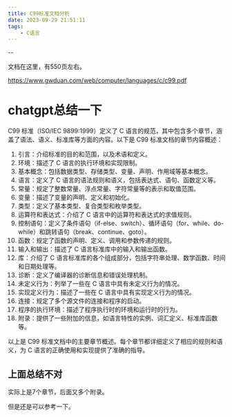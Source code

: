 ```yaml
---
title: C99标准文档分析
date: 2023-09-29 21:51:11
tags:
	- C语言
---
```


--

文档在这里，有550页左右。

https://www.gwduan.com/web/computer/languages/c/c99.pdf

# chatgpt总结一下

C99 标准（ISO/IEC 9899:1999）定义了 C 语言的规范，其中包含多个章节，涵盖了语法、语义、标准库等方面的内容。以下是 C99 标准文档的章节内容概述：

1. 引言：介绍标准的目的和范围，以及术语和定义。
2. 环境：描述了 C 语言的执行环境和实现限制。
3. 基本概念：包括数据类型、存储类型、变量、声明、作用域等基本概念。
4. 语言：定义了 C 语言的语法规则和语义，包括表达式、语句、函数定义等。
5. 常量：规定了整数常量、浮点常量、字符常量等的表示和取值范围。
6. 变量：描述了变量的声明、定义和初始化。
7. 类型：定义了基本类型、复合类型和枚举类型。
8. 运算符和表达式：介绍了 C 语言中的运算符和表达式的求值规则。
9. 控制语句：定义了条件语句（if-else、switch）、循环语句（for、while、do-while）和跳转语句（break、continue、goto）。
10. 函数：规定了函数的声明、定义、调用和参数传递的规则。
11. 输入和输出：描述了 C 语言标准库中的输入和输出函数。
12. 库：介绍了 C 语言标准库的各个组成部分，包括字符串处理、数学函数、时间和日期处理等。
13. 诊断：定义了编译器的诊断信息和错误处理机制。
14. 未定义行为：列举了一些在 C 语言中具有未定义行为的情况。
15. 实现定义行为：描述了一些在 C 语言中具有实现定义行为的情况。
16. 连接：规定了多个源文件的连接和程序的启动。
17. 程序的执行环境：描述了程序执行时的环境和运行时的行为。
18. 附录：提供了一些附加的信息，如语言特性的实例、词汇定义、标准库函数等。

以上是 C99 标准文档中的主要章节概述。每个章节都详细定义了相应的规则和语义，为 C 语言的正确使用和实现提供了准确的指导。



## 上面总结不对

实际上是7个章节，后面又多个附录。

但是还是可以参考一下。


